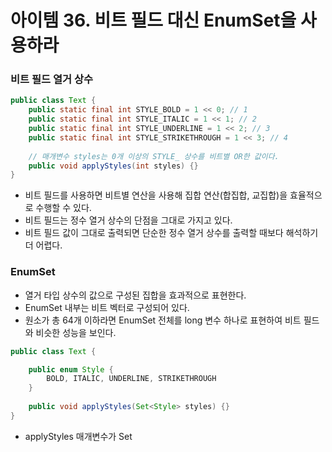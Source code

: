 # 아이템 36. 비트 필드 대신 EnumSet을 사용하라

### 비트 필드 열거 상수

```java
public class Text {
    public static final int STYLE_BOLD = 1 << 0; // 1
    public static final int STYLE_ITALIC = 1 << 1; // 2
    public static final int STYLE_UNDERLINE = 1 << 2; // 3
    public static final int STYLE_STRIKETHROUGH = 1 << 3; // 4
    
    // 매개변수 styles는 0개 이상의 STYLE_ 상수를 비트별 OR한 값이다.
    public void applyStyles(int styles) {}
}
```

- 비트 필드를 사용하면 비트별 연산을 사용해 집합 연산(합집합, 교집합)을 효율적으로 수행할 수 있다.
- 비트 필드는 정수 열거 상수의 단점을 그대로 가지고 있다.
- 비트 필드 값이 그대로 출력되면 단순한 정수 열거 상수를 출력할 때보다 해석하기 더 어렵다.

### EnumSet

- 열거 타입 상수의 값으로 구성된 집합을 효과적으로 표현한다.
- EnumSet 내부는 비트 벡터로 구성되어 있다.
- 원소가 총 64개 이하라면 EnumSet 전체를 long 변수 하나로 표현하여 비트 필드와 비슷한 성능을 보인다.

```java
public class Text {

    public enum Style {
        BOLD, ITALIC, UNDERLINE, STRIKETHROUGH
    }
    
    public void applyStyles(Set<Style> styles) {}
}
```

- applyStyles 매개변수가 Set<Style>인 이유
    - 인터페이스를 받는 게 일반적으로 좋은 습관
    - 클라이언트에서 넘기는 다른 Set 구현체를 넘기더라도 처리할 수 있다.